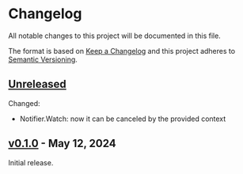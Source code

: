 # Changelog

All notable changes to this project will be documented in this file.

The format is based on [Keep a Changelog](http://keepachangelog.com/en/1.0.0/)
and this project adheres to [Semantic Versioning](http://semver.org/spec/v2.0.0.html).

## [Unreleased]

Changed:

* Notifier.Watch: now it can be canceled by the provided context

## [v0.1.0] - May 12, 2024

Initial release.

[Unreleased]: https://github.com/julian7/configurer/
[v0.1.0]: https://github.com/julian7/configurer/tag/v0.1.0
